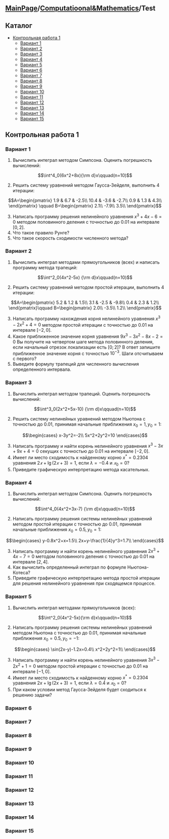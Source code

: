 <head>
    <script src="https://cdn.mathjax.org/mathjax/latest/MathJax.js?config=TeX-AMS-MML_HTMLorMML" type="text/javascript"></script>
    <script type="text/x-mathjax-config">
        MathJax.Hub.Config({
            tex2jax: {
            skipTags: ['script', 'noscript', 'style', 'textarea', 'pre'],
            inlineMath: [['$','$']]
            }
        });
    </script>
</head>

## [MainPage](../index.md)/[Computatioonal&Mathematics](README.md)/Test<!-- omit from toc -->

## Каталог<!-- omit from toc -->

- [Контрольная работа 1](#контрольная-работа-1)
  - [Вариант 1](#вариант-1)
  - [Вариант 2](#вариант-2)
  - [Вариант 3](#вариант-3)
  - [Вариант 4](#вариант-4)
  - [Вариант 5](#вариант-5)
  - [Вариант 6](#вариант-6)
  - [Вариант 7](#вариант-7)
  - [Вариант 8](#вариант-8)
  - [Вариант 9](#вариант-9)
  - [Вариант 10](#вариант-10)
  - [Вариант 11](#вариант-11)
  - [Вариант 12](#вариант-12)
  - [Вариант 13](#вариант-13)
  - [Вариант 14](#вариант-14)
  - [Вариант 15](#вариант-15)


## Контрольная работа 1

### Вариант 1

1. Вычислить интеграл методом Симпсона. Оценить погрешность вычислений:

$$\int^4_0(6x^2+8x){\rm d}x\qquad(n=10)$$

2. Решить систему уравнений методом Гаусса-Зейделя, выполнить 4 итерации:

$$A=\begin{pmatrix}
    1.9 & 6.7 & -2.5\\
    10.4 & -3.6 & -2.7\\
    0.9 & 1.3 & 4.3\\
\end{pmatrix}
\qquad B=\begin{pmatrix}
    2.1\\
    -7.9\\
    3.5\\
\end{pmatrix}$$

3. Написать программу решения нелинейного уравнения $x^3 + 4x − 6 = 0$ методом половинного деления с точностью до $0.01$ на интервале $[0, 2]$.
4. Что такое правило Рунге?
5. Что такое скорость сходимости численного метода?

### Вариант 2

1. Вычислить интеграл методами прямоугольников (всех) и написать программу метода трапеций:

$$\int^2_0(4x^2-5x) {\rm d}x\qquad(n=10)$$

2. Решить систему уравнений методом простой итерации, выполнить 4 итерации:

$$A=\begin{pmatrix}
    5.2 & 1.2 & 1.5\\
    3.1 & -2.5 & -9.8\\
    0.4 & 2.3 & 1.2\\
\end{pmatrix}\qquad
B=\begin{pmatrix}
    2.0\\
    -3.5\\
    1.2\\
\end{pmatrix}$$

3. Написать программу нахождения корня нелинейного уравнения $x^3 − 2x^2 + 4 = 0$ методом простой итерации с точностью до $0.01$ на интервале $[-2, 0]$.
4. Какое приближенное значение корня уравнения $9x^3 − 3x^2 − 8x − 2 = 0$ Вы получите на четвертом шаге метода половинного деления, если начальный отрезок локализации есть $[0;2]$? В ответ запишите приближенное значение корня с точностью $10^{−3}$. Шаги отсчитываем с первого?
5. Выведите формулу трапеций для численного вычисления определенного интервала.

### Вариант 3

1. Вычислить интеграл методом трапеций. Оценить погрешность вычислений:

$$\int^3_0(2x^2+5x-10) {\rm d}x\qquad(n=10)$$

2. Решить систему нелинейных уравнений методом Ньютона с точностью до 0.01, принимая начальные приближения $x_0=1, y_0=1$:

$$\begin{cases}
    x-3y^2=-2\\
    5x^2+2y^2=10
\end{cases}$$

3. Написать программу и найти корень нелинейного уравнения $x^3 − 3x + 9x + 4 = 0$ секущих с точностью до $0.01$ на интервале $[-2, 0]$.
4. Имеет ли место сходимость к найденному корню $x^\ast = 0.2304$ уравнения $2𝑥 + \lg(2𝑥 + 3) = 1$, если $\lambda=-0.4$ и $𝑥_0 = 0$?
5. Приведите графическую интерпретацию метода касательных.

### Вариант 4

1. Вычислить интеграл методом Симпсона. Оценить погрешность вычислений:

$$\int^4_0(4x^2+3x-7) {\rm d}x\qquad(n=10)$$

2. Написать программу решения системы нелинейных уравнений методом простой итерации с точностью до $0.01$, принимая начальные приближения $x_0 = 0.5, y_0 = 1$:

$$\begin{cases}
    y-0.8x^2+x=1.5\\
    2x+y-\frac{1}{4}y^3=1.7\\
\end{cases}$$

3. Написать программу и найти корень нелинейного уравнения $2x^3 + 4x − 7 = 0$ методом половинного деления с точностью до $0.01$ на интервале $[2, 4]$.
4. Как вычислить определенный интеграл по формуле Ньютона-Котеса?
5. Приведите графическую интерпретацию метода простой итерации для решения нелинейного уравнения при сходящемся процессе.

### Вариант 5

1. Вычислить интеграл методами прямоугольников (всех):

$$\int^2_0(4x^2-5x){\rm d}x\qquad(n=10)$$

2. Написать программу решения системы нелинейных уравнений методом Ньютона с точностью до $0.01$, принимая начальные приближения $x_0 = 0.5, y_0 = −1$:

$$\begin{cases}
    \sin(2x-y)-1.2x=0.4\\
    x^2+2y^2=1\\
\end{cases}$$

3. Написать программу и найти корень нелинейного уравнения $3x^3 − 2x^2 + 1 = 0$ методом простой итерации с точностью до $0.01$ на интервале $[-1, 0]$.
4. Имеет ли место сходимость к найденному корню $x^\ast = 0.2304$ уравнения $2x + \lg(2x + 3) = 1$, если $\lambda=0.4$ и $𝑥_0 = 0$?
5. При каком условии метод Гаусса-Зейделя будет сходиться к решению задачи?

### Вариант 6
### Вариант 7
### Вариант 8
### Вариант 9
### Вариант 10
### Вариант 11
### Вариант 12
### Вариант 13
### Вариант 14
### Вариант 15